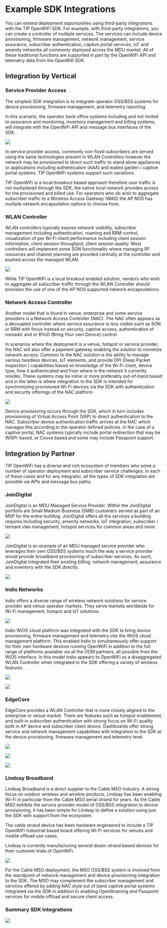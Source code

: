 # Example SDK Integrations

You can extend deployment opportunities using third-party integrations with the TIP OpenWiFi SDK. For example, with third-party integrations, you can create a controller of multiple services. The services can include device provisioning, firmware management, network management, service assurance, subscriber authentication, captive portal services, IoT and amenity networks all commonly deployed across the MDU market. All of these traditional functions are supported in part by the OpenWiFi API and telemetry data from the OpenWifi SDK.

## Integration by Vertical

### Service Provider Access

The simplest SDK integration is to integrate operator OSS/BSS systems for device provisioning, firmware management, and telemetry reporting.

In this scenario, the operator back office systems including and not limited to assurance and monitoring, inventory management and billing systems, will integrate with the OpenWiFi API and message bus interfaces of the SDK.

![](/about-openwifi/media/image20.png)

In service provider access, commonly non-fixed subscribers are served using the same technologies present in WLAN Controllers however the network may be provisioned to direct such traffic to stand alone appliances or applications including authentication (AAA) and walled garden / captive portal systems. TIP OpenWiFi systems support such variations.

TIP OpenWiFi is a local-breakout based approach therefore user traffic is not multiplexed through the SDK, the native local network provides access for the provisioned and billed use. For operators who do wish to aggregate subscriber traffic to a Wireless Access Gateway (WAG) the AP NOS has multiple network encapsulation options to choose from.

### WLAN Controller

WLAN controllers typically expose network visibility, subscriber management including authentication, roaming and RRM control, visualization of per Wi-Fi client performance including client session information, client session throughput, client session quality. Most controllers will implement some SON functionality where managing RF resources and channel planning are provided centrally at the controller and pushed across the managed WLAN.

![](/about-openwifi/media/image21.png)

While TIP OpenWiFi is a local breakout enabled solution, vendors who wish to aggregate all subscriber traffic through the WLAN Controller should provision the use of one of the AP NOS supported network encapsulations.

### Network Access Controller

Another model that is found in venue, enterprise and some service providers is a Network Access Controller (NAC). The NAC often appears as a decoupled controller where service assurance is less visible such as SON or RRM with focus instead on security, captive access, authentication of nomadic and or BYoD (Bring Your own Device) control.

In scenarios where the deployment is a venue, hotspot or service provider, the NAC will also offer a payment gateway enabling the solution to monetize network access. Common to the NAC solution is the ability to manage various headless devices, IoT elements, and provide DPI (Deep Packet Inspection ) capabilities based on knowledge of the Wi-Fi client, device type, how it authenticated and from where in the network it currently resides. These systems may be inline or more preferably out-of-band based and in the latter is where integration to the SDK is intended for synchronizing provisioned Wi-Fi devices via the SDK with authentication and security offerings of the NAC platform.

![](/about-openwifi/media/image22.png)

Device provisioning occurs through the SDK, which in turn includes provisioning of Virtual Access Point (VAP) to direct authentication to the NAC. Subscriber device authentication traffic arrives at the NAC which manages this according to the operator defined policies. In the case of a captive portal, NAC systems typically include portal redirection that may be WISPr based, or Coova based and some may include Passpoint support.

## Integration by Partner

TIP OpenWiFi has a diverse and rich ecosystem of members who solve a number of operator deployment and subscriber service challenges. In each of these cases and for any integrator, all the types of SDK integration are possible via APIs and message bus paths.

### JoinDigital

JoinDigital is an MDU Managed Service Provider. Within the JoinDigital portfolio are Small Medium Business (SMB) customers served as part of an MSP for the entire building. JoinDigital offers all the services a building requires including security, amenity networks, IoT integration, subscriber / tennant vlan management, hotspot services for common areas and more.

![](/about-openwifi/media/image23.jpeg)

JoinDigital is an example of an MDU managed service provider who leverages their own OSS/BSS systems much the way a service provider would provide broadband provisioning of subscriber services. As such, JoinDigital integrated their existing billing, network management, assurance and inventory with the SDK directly.

![](/about-openwifi/media/image24.jpeg)

### Indio Networks

Indio offers a diverse range of wireless network solutions for service provider and venue operator markets. They serve markets worldwide for Wi-Fi management, hotspot and IoT solutions.

![](/about-openwifi/media/image25.jpeg)

Indio WiOS cloud platform was integrated with the SDK to bring device provisioning, firmware management and telemetry into the WiOS cloud management platform. This enabled Indio to simultaneously offer support for their own hardware devices running OpenWiFi in addition to the full range of platforms available via all the ODM partners, all possible from the WiOS interface. In this model Indio appears to OpenWiFi as a disaggregated WLAN Controller when integrated to the SDK offering a variety of wireless features.

![](/about-openwifi/media/image26.jpeg)

![](/about-openwifi/media/image27.jpeg)

### EdgeCore

EdgeCore provides a WLAN Controller that is more closely aligned to the enterprise or venue market. There are features such as hotspot enablement, and built-in subscriber authentication with strong focus on Wi-Fi quality both in AP device and subscriber client device. Dashboards offer strong service and network management capabilities with integration to the SDK at the device provisioning, firmware management and telemetry level.

![](/about-openwifi/media/image28.png)

![](/about-openwifi/media/image29.png)

![](/about-openwifi/media/image30.png)

### Lindsay Broadband

Lindsay Broadband is a direct supplier to the Cable MSO industry. A strong focus on outdoor wireless and wireline products, Lindsay has been enabling Wi-Fi in particular from the Cable MSO aerial strand for years. As the Cable MSO exhibits the service provider model of OSS/BSS integration to device provisioning, it has been simple for Lindsay to define a solution using just the SDK with support from the ecosystem.

The cable strand device has been hardware engineered to include a TIP OpenWiFi industrial based board offering Wi-Fi services for venues and mobile offload use cases.

Lindsay is currently manufacturing several dozen strand based devices for their customer trials of OpenWiFi.

![](/about-openwifi/media/image20.png)

For the Cable MSO deployment, the MSO OSS/BSS system is involved from the standpoint of network management and device provisioning integration to the SDK. The MSO may complement the subscriber management and services offered by adding NAC style out of band captive portal systems integrated via the SDK in addition to enabling OpenRoaming and Passpoint services for mobile offload and secure client access.

### Summary SDK Integrations

![](/about-openwifi/media/image31.png)
